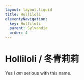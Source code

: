 ```yaml
---
layout: layout.liquid
title: Holliloli
eleventyNavigation:
  key: Holliloli
  parent: Sylvandia
  order: 4
---
```


# Holliloli / 冬青莉莉

Yes I *am* serious with this name.

